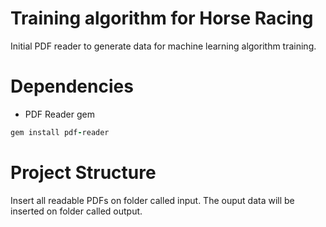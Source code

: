 # Training algorithm for Horse Racing

Initial PDF reader to generate data for machine learning
algorithm training.

# Dependencies

- PDF Reader gem

```ruby
gem install pdf-reader
```

# Project Structure

Insert all readable PDFs on folder called input. The ouput
data will be inserted on folder called output.

